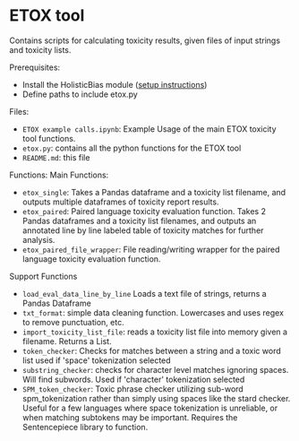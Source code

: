 # ETOX tool

Contains scripts for calculating toxicity results, given files of input strings and toxicity lists.

Prerequisites:
- Install the HolisticBias module ([setup instructions](https://github.com/facebookresearch/ResponsibleNLP/tree/main/holistic_bias))
- Define paths to include etox.py

Files:
- `ETOX example calls.ipynb`: Example Usage of the main ETOX toxicity tool functions.
- `etox.py`: contains all the python functions for the ETOX tool
- `README.md`: this file

Functions:
Main Functions:
- `etox_single`:  Takes a Pandas dataframe and a toxicity list filename, and outputs multiple dataframes of toxicity report results.
- `etox_paired`:  Paired language toxicity evaluation function.  Takes 2 Pandas dataframes and a toxicity list filenames, and outputs an annotated line by line labeled table of toxicity matches for further analysis.
- `etox_paired_file_wrapper`:  File reading/writing wrapper for the paired language toxicity evaluation function.

Support Functions
- `load_eval_data_line_by_line` Loads a text file of strings, returns a Pandas Dataframe
- `txt_format`: simple data cleaning function.  Lowercases and uses regex to remove punctuation, etc.
- `import_toxicity_list_file`: reads a toxicity list file into memory given a filename.  Returns a List.
- `token_checker`:  Checks for matches between a string and a toxic word list used if 'space' tokenization selected
- `substring_checker`: checks for character level matches ignoring spaces.  Will find subwords.  Used if 'character' tokenization selected
- `SPM_token_checker`: Toxic phrase checker utilizing sub-word spm_tokenization rather than simply using spaces like the stard checker.  Useful for a few languages where space tokenization is unreliable, or when matching subtokens may be important.  Requires the Sentencepiece library to function.
